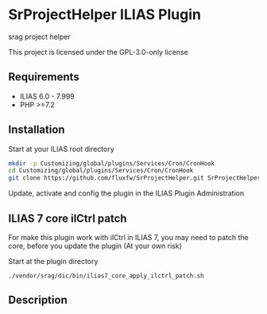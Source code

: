 # SrProjectHelper ILIAS Plugin

srag project helper

This project is licensed under the GPL-3.0-only license

## Requirements

* ILIAS 6.0 - 7.999
* PHP >=7.2

## Installation

Start at your ILIAS root directory

```bash
mkdir -p Customizing/global/plugins/Services/Cron/CronHook
cd Customizing/global/plugins/Services/Cron/CronHook
git clone https://github.com/fluxfw/SrProjectHelper.git SrProjectHelper
```

Update, activate and config the plugin in the ILIAS Plugin Administration

## ILIAS 7 core ilCtrl patch

For make this plugin work with ilCtrl in ILIAS 7, you may need to patch the core, before you update the plugin (At your own risk)

Start at the plugin directory

```shell
./vendor/srag/dic/bin/ilias7_core_apply_ilctrl_patch.sh
```

## Description


